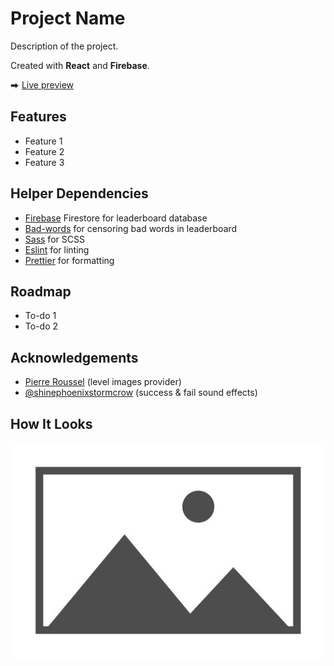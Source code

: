 # Project Name

Description of the project.

Created with **React** and **Firebase**.

⮕ [Live preview](https://fatiharapoglu.github.io/photo-tag/)

## Features

-   Feature 1
-   Feature 2
-   Feature 3

## Helper Dependencies

-   [Firebase](https://firebase.google.com/) Firestore for leaderboard database
-   [Bad-words](https://www.npmjs.com/package/bad-words/) for censoring bad words in leaderboard
-   [Sass](https://sass-lang.com/) for SCSS
-   [Eslint](https://eslint.org/) for linting
-   [Prettier](https://prettier.io/) for formatting

## Roadmap

-   To-do 1
-   To-do 2

## Acknowledgements

-   [Pierre Roussel](https://www.artstation.com/pierreroussel) (level images provider)
-   [@shinephoenixstormcrow](https://freesound.org/people/shinephoenixstormcrow/) (success & fail sound effects)

## How It Looks

![ss](readme.jpg)

